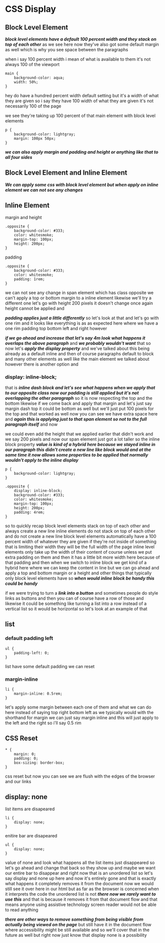 # CSS Display

## Block Level Element 
***block level elements have a default 100 percent width and they stack on top of each other*** as we see here now they've also got some default margin as well which is why you see space between the paragraphs

when i say 100 percent width i mean of what is available to them it's not always 100 of the viewport

```
main {
    background-color: aqua;
    width: 50%;
}
```

hey do have a hundred percent width default setting but it's a width of what they are given so i say they have 100 width of what they are given it's not necessarily 100 of the page

we see they're taking up 100 percent of that main element with block level elements 
```
p {
    background-color: lightgray;
    margin: 100px 50px;
}
```
***we can also apply margin and padding and height or anything like that to all four sides***

## Block Level Element and Inline Element
***We can apply some css with block level element but when apply on inline element we can not see any changes***

## Inline Element 
margin and height 
```
.opposite {
    background-color: #333;
    color: whitesmoke;
    margin-top: 100px;
    height: 200px;
}
```
padding 
```
.opposite {
    background-color: #333;
    color: whitesmoke;
    padding: 1rem;
}
```

we can not see any change in span element which has class opposite we can't apply a top or bottom margin to a inline element likewise we'll try a different one let's go with height 200 pixels it doesn't change once again height cannot 
be applied and

***padding applies just a little differently*** so let's look at that and let's go with one rim and it looks like everything is as as expected here where we have a one rim padding top bottom left and right however

***if we go ahead and increase that let's say 4m look what happens it overlaps the above paragraph*** and ***we probably wouldn't want*** that so now let's ***apply the display property*** and we've talked about this being already as a default inline and then of course paragraphs default to block and many other elements as well like the main element we talked about however there is another option and 

### display: inline-block;
that is ***inline dash block and let's see what happens when we apply that to our opposite class now our padding is still applied but it's not overlapping the other paragraph*** so it is now respecting the top and the bottom likewise if we come back and apply that margin and let's just say margin dash top it could be bottom as well but we'll just put 100 pixels for the top and that worked as well now you can see we have extra space here and ***again this is applying just to that span element so not to the full paragraph itself*** and now

we could even add the height that we applied earlier that didn't work and we say 200 pixels and now our span element just got a lot taller so the inline block property ***value is kind of a hybrid here because we stayed inline in our paragraph this didn't create a new line like block would and at the same time it now allows some properties to be applied that normally wouldn't apply to the inline display*** 


```
p {
    background-color: lightgray;
}

.opposite {
    display: inline-block;
    background-color: #333;
    color: whitesmoke;
    margin-top: 100px;
    height: 200px;
    padding: 4rem;
}
```
so to quickly recap block level elements stack on top of each other and always create a new line inline elements do not stack on top of each other and do not create a new line block level elements automatically have a 100 percent width of whatever they are given if they're not inside of something that is limiting their width they will be the full width of the page inline level elements only take up the width of their content of course unless we put extra padding on them and then it has a little bit more width here because of that padding and then when we switch to inline block we get kind of a hybrid here where we can keep the content in line but we can go ahead and apply a top and bottom margin or a height and other things that typically only block level elements have so ***when would inline block be handy this could be handy***

if we were trying to turn a ***link into a button*** and sometimes people do style links as buttons and then you can of course have a row of those and likewise it could be something like turning a list into a row instead of a vertical list so it would be horizontal so let's look at an example of that 

## list
### default padding left
```
ul {
    padding-left: 0;
}
```
list have some default padding we can reset 

### margin-inline 
```
li {
    margin-inline: 0.5rem;
}
```
let's apply some margin between each one of them and what we can do here instead of saying top right bottom left as we typically would with the shorthand for margin we can just say margin inline and this will just apply to the left and the right so i'll say 0.5 rim

## CSS Reset
```
* {
    margin: 0;
    padding: 0;
    box-sizing: border-box;
}
```
css reset but now you can see we are flush with the edges of the browser and our links

## display: none
list items are disapeared
```
li {
    display: none;
}
```
enitire bar are disapeared
```
ul {
    display: none;
}
```

value of none and look what happens all the list items just disappeared so let's go ahead and change that back so they show up and maybe we want our entire bar to disappear and right now that is an unordered list so let's say display and none up here and now it's entirely gone and that is exactly what happens it completely removes it from the document now we would still see it over here in our html but as far as the browser is concerned when it interprets the code the unordered list is not ***there now we rarely want to use this*** and that is because it removes it from that document flow and that means anyone using assistive technology screen reader would not be able to read anything 

***there are other ways to remove something from being visible from actually being viewed on the page*** but still have it in the document flow where accessibility might be still available and so we'll cover that in the future as well but right now just know that display none is a possibility






